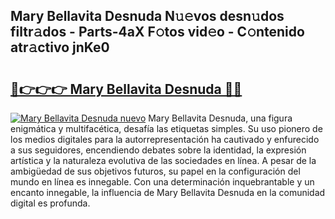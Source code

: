 ## Mary Bellavita Desnuda N𝚞𝚎vos desn𝚞dos filtr𝚊dos - Parts-4aX F𝚘tos vid𝚎o - C𝚘ntenido atr𝚊ctivo jnKe0

# <h2><a href="http://mb2pqna.tromn.icu/?c=Mary+Bellavita+Desnuda">🔗👉👉👉 Mary Bellavita Desnuda 🔗🔗</a></h2>

[![Mary Bellavita Desnuda nuevo](https://i.imgur.com/pEAQMta.gif)](http://mb2pqna.tromn.icu/?c=Mary+Bellavita+Desnuda)
Mary Bellavita Desnuda, una figura enigmática y multifacética, desafía las etiquetas simples. Su uso pionero de los medios digitales para la autorrepresentación ha cautivado y enfurecido a sus seguidores, encendiendo debates sobre la identidad, la expresión artística y la naturaleza evolutiva de las sociedades en línea. A pesar de la ambigüedad de sus objetivos futuros, su papel en la configuración del mundo en línea es innegable. Con una determinación inquebrantable y un encanto innegable, la influencia de Mary Bellavita Desnuda en la comunidad digital es profunda.
